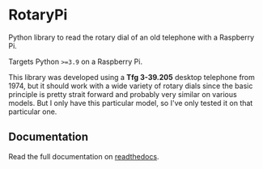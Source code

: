 # RotaryPi

Python library to read the rotary dial of an old telephone with a Raspberry Pi.

Targets Python `>=3.9` on a Raspberry Pi.

This library was developed using a **Tfg 3-39.205** desktop telephone from 1974, but it should work with a wide variety of rotary dials since the basic principle is pretty strait forward and probably very similar on various models. But I only have this particular model, so I've only tested it on that particular one.

## Documentation

Read the full documentation on [readthedocs](https://rotarypi.readthedocs.io/en/latest/).
